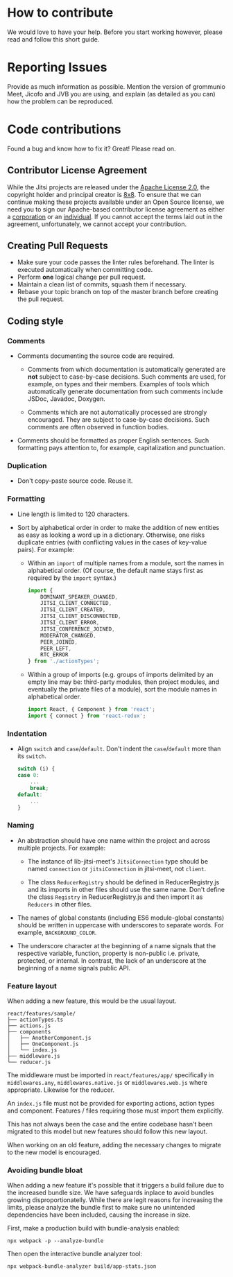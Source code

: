 # How to contribute
We would love to have your help. Before you start working however, please read
and follow this short guide.

# Reporting Issues
Provide as much information as possible. Mention the version of grommunio Meet,
Jicofo and JVB you are using, and explain (as detailed as you can) how the
problem can be reproduced.

# Code contributions
Found a bug and know how to fix it? Great! Please read on.

## Contributor License Agreement
While the Jitsi projects are released under the
[Apache License 2.0](https://github.com/jitsi/jitsi-meet/blob/master/LICENSE), the copyright
holder and principal creator is [8x8](https://www.8x8.com/). To
ensure that we can continue making these projects available under an Open Source license,
we need you to sign our Apache-based contributor
license agreement as either a [corporation](https://jitsi.org/ccla) or an
[individual](https://jitsi.org/icla). If you cannot accept the terms laid out
in the agreement, unfortunately, we cannot accept your contribution.

## Creating Pull Requests
- Make sure your code passes the linter rules beforehand. The linter is executed
  automatically when committing code.
- Perform **one** logical change per pull request.
- Maintain a clean list of commits, squash them if necessary.
- Rebase your topic branch on top of the master branch before creating the pull
 request.

## Coding style

### Comments

* Comments documenting the source code are required.

  * Comments from which documentation is automatically generated are **not**
    subject to case-by-case decisions. Such comments are used, for example, on
    types and their members. Examples of tools which automatically generate
    documentation from such comments include JSDoc, Javadoc, Doxygen.

  * Comments which are not automatically processed are strongly encouraged. They
    are subject to case-by-case decisions. Such comments are often observed in
    function bodies.

* Comments should be formatted as proper English sentences. Such formatting pays
  attention to, for example, capitalization and punctuation.

### Duplication

* Don't copy-paste source code. Reuse it.

### Formatting

* Line length is limited to 120 characters.

* Sort by alphabetical order in order to make the addition of new entities as
  easy as looking a word up in a dictionary. Otherwise, one risks duplicate
  entries (with conflicting values in the cases of key-value pairs). For
  example:

  * Within an `import` of multiple names from a module, sort the names in
    alphabetical order. (Of course, the default name stays first as required by
    the `import` syntax.)

    ````javascript
    import {
        DOMINANT_SPEAKER_CHANGED,
        JITSI_CLIENT_CONNECTED,
        JITSI_CLIENT_CREATED,
        JITSI_CLIENT_DISCONNECTED,
        JITSI_CLIENT_ERROR,
        JITSI_CONFERENCE_JOINED,
        MODERATOR_CHANGED,
        PEER_JOINED,
        PEER_LEFT,
        RTC_ERROR
    } from './actionTypes';
    ````

  * Within a group of imports (e.g. groups of imports delimited by an empty line
    may be: third-party modules, then project modules, and eventually the
    private files of a module), sort the module names in alphabetical order.

    ````javascript
    import React, { Component } from 'react';
    import { connect } from 'react-redux';
    ````

### Indentation

* Align `switch` and `case`/`default`. Don't indent the `case`/`default` more
  than its `switch`.

  ````javascript
  switch (i) {
  case 0:
      ...
      break;
  default:
      ...
  }
  ````

### Naming

* An abstraction should have one name within the project and across multiple
  projects. For example:

  * The instance of lib-jitsi-meet's `JitsiConnection` type should be named
    `connection` or `jitsiConnection` in jitsi-meet, not `client`.

  * The class `ReducerRegistry` should be defined in ReducerRegistry.js and its
    imports in other files should use the same name. Don't define the class
    `Registry` in ReducerRegistry.js and then import it as `Reducers` in other
    files.

* The names of global constants (including ES6 module-global constants) should
  be written in uppercase with underscores to separate words. For example,
  `BACKGROUND_COLOR`.

* The underscore character at the beginning of a name signals that the
  respective variable, function, property is non-public i.e. private, protected,
  or internal. In contrast, the lack of an underscore at the beginning of a name
  signals public API.

### Feature layout

When adding a new feature, this would be the usual layout.

```
react/features/sample/
├── actionTypes.ts
├── actions.js
├── components
│   ├── AnotherComponent.js
│   ├── OneComponent.js
│   └── index.js
├── middleware.js
└── reducer.js
```

The middleware must be imported in `react/features/app/` specifically
in `middlewares.any`, `middlewares.native.js` or `middlewares.web.js` where appropriate.
Likewise for the reducer.

An `index.js` file must not be provided for exporting actions, action types and
component. Features / files requiring those must import them explicitly.

This has not always been the case and the entire codebase hasn't been migrated to
this model but new features should follow this new layout.

When working on an old feature, adding the necessary changes to migrate to the new
model is encouraged.


### Avoiding bundle bloat

When adding a new feature it's possible that it triggers a build failure due to the increased bundle size. We have safeguards inplace to avoid bundles growing disproportionatelly. While there are legit reasons for increasing the limits, please analyze the bundle first to make sure no unintended dependencies have been included, causing the increase in size.

First, make a production build with bundle-analysis enabled:

```
npx webpack -p --analyze-bundle
```

Then open the interactive bundle analyzer tool:

```
npx webpack-bundle-analyzer build/app-stats.json
```
